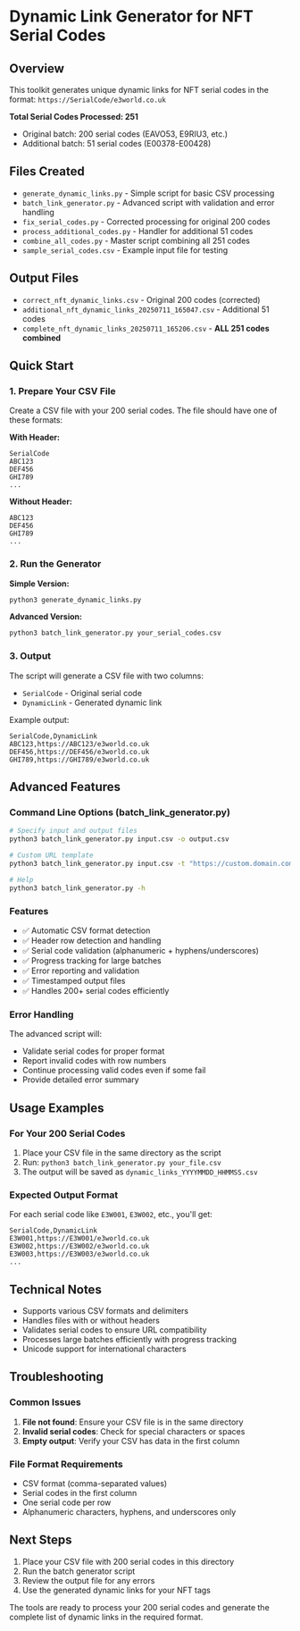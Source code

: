# Dynamic Link Generator for NFT Serial Codes

## Overview
This toolkit generates unique dynamic links for NFT serial codes in the format: `https://SerialCode/e3world.co.uk`

**Total Serial Codes Processed: 251**
- Original batch: 200 serial codes (EAVO53, E9RIU3, etc.)
- Additional batch: 51 serial codes (E00378-E00428)

## Files Created
- `generate_dynamic_links.py` - Simple script for basic CSV processing
- `batch_link_generator.py` - Advanced script with validation and error handling
- `fix_serial_codes.py` - Corrected processing for original 200 codes
- `process_additional_codes.py` - Handler for additional 51 codes
- `combine_all_codes.py` - Master script combining all 251 codes
- `sample_serial_codes.csv` - Example input file for testing

## Output Files
- `correct_nft_dynamic_links.csv` - Original 200 codes (corrected)
- `additional_nft_dynamic_links_20250711_165047.csv` - Additional 51 codes
- `complete_nft_dynamic_links_20250711_165206.csv` - **ALL 251 codes combined**

## Quick Start

### 1. Prepare Your CSV File
Create a CSV file with your 200 serial codes. The file should have one of these formats:

**With Header:**
```csv
SerialCode
ABC123
DEF456
GHI789
...
```

**Without Header:**
```csv
ABC123
DEF456
GHI789
...
```

### 2. Run the Generator

**Simple Version:**
```bash
python3 generate_dynamic_links.py
```

**Advanced Version:**
```bash
python3 batch_link_generator.py your_serial_codes.csv
```

### 3. Output
The script will generate a CSV file with two columns:
- `SerialCode` - Original serial code
- `DynamicLink` - Generated dynamic link

Example output:
```csv
SerialCode,DynamicLink
ABC123,https://ABC123/e3world.co.uk
DEF456,https://DEF456/e3world.co.uk
GHI789,https://GHI789/e3world.co.uk
```

## Advanced Features

### Command Line Options (batch_link_generator.py)
```bash
# Specify input and output files
python3 batch_link_generator.py input.csv -o output.csv

# Custom URL template
python3 batch_link_generator.py input.csv -t "https://custom.domain.com/{serial_code}/path"

# Help
python3 batch_link_generator.py -h
```

### Features
- ✅ Automatic CSV format detection
- ✅ Header row detection and handling
- ✅ Serial code validation (alphanumeric + hyphens/underscores)
- ✅ Progress tracking for large batches
- ✅ Error reporting and validation
- ✅ Timestamped output files
- ✅ Handles 200+ serial codes efficiently

### Error Handling
The advanced script will:
- Validate serial codes for proper format
- Report invalid codes with row numbers
- Continue processing valid codes even if some fail
- Provide detailed error summary

## Usage Examples

### For Your 200 Serial Codes
1. Place your CSV file in the same directory as the script
2. Run: `python3 batch_link_generator.py your_file.csv`
3. The output will be saved as `dynamic_links_YYYYMMDD_HHMMSS.csv`

### Expected Output Format
For each serial code like `E3W001`, `E3W002`, etc., you'll get:
```csv
SerialCode,DynamicLink
E3W001,https://E3W001/e3world.co.uk
E3W002,https://E3W002/e3world.co.uk
E3W003,https://E3W003/e3world.co.uk
...
```

## Technical Notes
- Supports various CSV formats and delimiters
- Handles files with or without headers
- Validates serial codes to ensure URL compatibility
- Processes large batches efficiently with progress tracking
- Unicode support for international characters

## Troubleshooting

### Common Issues
1. **File not found**: Ensure your CSV file is in the same directory
2. **Invalid serial codes**: Check for special characters or spaces
3. **Empty output**: Verify your CSV has data in the first column

### File Format Requirements
- CSV format (comma-separated values)
- Serial codes in the first column
- One serial code per row
- Alphanumeric characters, hyphens, and underscores only

## Next Steps
1. Place your CSV file with 200 serial codes in this directory
2. Run the batch generator script
3. Review the output file for any errors
4. Use the generated dynamic links for your NFT tags

The tools are ready to process your 200 serial codes and generate the complete list of dynamic links in the required format.